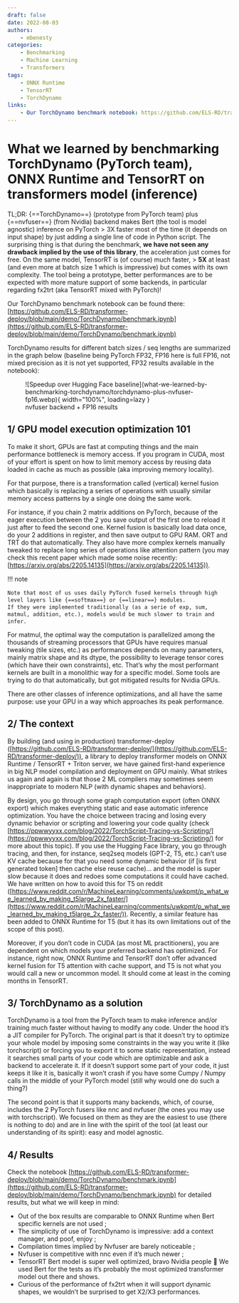 ```yaml
---
draft: false
date: 2022-08-03
authors:
    - mbenesty
categories:
    - Benchmarking
    - Machine Learning
    - Transformers 
tags:
    - ONNX Runtime
    - TensorRT
    - TorchDynamo
links:
    - Our TorchDynamo benchmark notebook: https://github.com/ELS-RD/transformer-deploy/blob/main/demo/TorchDynamo/benchmark.ipynb
---
```


# What we learned by benchmarking TorchDynamo (PyTorch team), ONNX Runtime and TensorRT on transformers model (inference)

TL;DR: {==TorchDynamo==} (prototype from PyTorch team) plus {==nvfuser==} (from Nvidia) backend makes Bert (the tool is model agnostic) 
inference on PyTorch > 3X faster most of the time (it depends on input shape) by just adding a single line of code in Python script. 
The surprising thing is that during the benchmark, **we have not seen any drawback implied by the use of this library**, the acceleration just comes for free. 
On the same model, TensorRT is (of course) much faster, > **5X** at least (and even more at batch size 1 which is impressive) but comes with its own complexity. 
The tool being a prototype, better performances are to be expected with more mature support of some backends, in particular regarding fx2trt (aka TensorRT mixed with PyTorch)!

<!-- more -->

Our TorchDynamo benchmark notebook can be found there: 
[https://github.com/ELS-RD/transformer-deploy/blob/main/demo/TorchDynamo/benchmark.ipynb](https://github.com/ELS-RD/transformer-deploy/blob/main/demo/TorchDynamo/benchmark.ipynb)

TorchDynamo results for different batch sizes / seq lengths are summarized in the graph below (baseline being PyTorch FP32, 
FP16 here is full FP16, not mixed precision as it is not yet supported, FP32 results available in the notebook):

<figure markdown>
  ![Speedup over Hugging Face baseline](what-we-learned-by-benchmarking-torchdynamo/torchdynamo-plus-nvfuser-fp16.webp){ width="100%", loading=lazy }
  <figcaption>nvfuser backend + FP16 results</figcaption>
</figure>

## 1/ GPU model execution optimization 101

To make it short, GPUs are fast at computing things and the main performance bottleneck is memory access. 
If you program in CUDA, most of your effort is spent on how to limit memory access by reusing data loaded in cache as much as possible (aka improving memory locality).

For that purpose, there is a transformation called (vertical) kernel fusion which basically is replacing a series of operations 
with usually similar memory access patterns by a single one doing the same work.

For instance, if you chain 2 matrix additions on PyTorch, because of the eager execution between the 2 you save output of the first one to reload it just after to feed the second one. 
Kernel fusion is basically load data once, do your 2 additions in register, and then save output to GPU RAM. ORT and TRT do that automatically. 
They also have more complex kernels manually tweaked to replace long series of operations like attention pattern (you may check this recent paper which made some noise recently:
[https://arxiv.org/abs/2205.14135](https://arxiv.org/abs/2205.14135)).

!!! note

    Note that most of us uses daily PyTorch fused kernels through high level layers like {==softmax==} or {==linear==} modules. 
    If they were implemented traditionally (as a serie of exp, sum, matmul, addition, etc.), models would be much slower to train and infer.

For matmul, the optimal way the computation is parallelized among the thousands of streaming processors that GPUs have requires manual tweaking (tile sizes, etc.) 
as performances depends on many parameters, mainly matrix shape and its dtype, the possibility to leverage tensor cores (which have their own constraints), etc. 
That’s why the most performant kernels are built in a monolithic way for a specific model. Some tools are trying to do that automatically, but got mitigated results for Nvidia GPUs.

There are other classes of inference optimizations, and all have the same purpose: use your GPU in a way which approaches its peak performance.

## 2/ The context

By building (and using in production) transformer-deploy ([https://github.com/ELS-RD/transformer-deploy/](https://github.com/ELS-RD/transformer-deploy/)), 
a library to deploy transformer models on ONNX Runtime / TensorRT + Triton server, we have gained first-hand experience in big NLP model compilation and deployment on GPU mainly. 
What strikes us again and again is that those 2 ML compilers may sometimes seem inappropriate to modern NLP (with dynamic shapes and behaviors).

By design, you go through some graph computation export (often ONNX export) which makes everything static and ease automatic inference optimization. 
You have the choice between tracing and losing every dynamic behavior or scripting and lowering your code quality 
(check [https://ppwwyyxx.com/blog/2022/TorchScript-Tracing-vs-Scripting/](https://ppwwyyxx.com/blog/2022/TorchScript-Tracing-vs-Scripting/) for more about this topic). 
If you use the Hugging Face library, you go through tracing, and then, for instance, seq2seq models (GPT-2, T5, etc.) 
can’t use KV cache because for that you need some dynamic behavior (if [is first generated token] then cache else reuse cache)… 
and the model is super slow because it does and redoes some computations it could have cached. 
We have written on how to avoid this for T5 on reddit ([https://www.reddit.com/r/MachineLearning/comments/uwkpmt/p_what_we_learned_by_making_t5large_2x_faster/](https://www.reddit.com/r/MachineLearning/comments/uwkpmt/p_what_we_learned_by_making_t5large_2x_faster/)). 
Recently, a similar feature has been added to ONNX Runtime for T5 (but it has its own limitations out of the scope of this post).

Moreover, if you don’t code in CUDA (as most ML practitioners), you are dependent on which models your preferred backend has optimized. 
For instance, right now, ONNX Runtime and TensorRT don’t offer advanced kernel fusion for T5 attention with cache support, and T5 is not what you would call a new or uncommon model. 
It should come at least in the coming months in TensorRT.

## 3/ TorchDynamo as a solution

TorchDynamo is a tool from the PyTorch team to make inference and/or training much faster without having to modify any code. 
Under the hood it’s a JIT compiler for PyTorch. The original part is that it doesn’t try to optimize your whole model 
by imposing some constraints in the way you write it (like torchscript) or forcing you to export it to some static representation, 
instead it searches small parts of your code which are optimizable and ask a backend to accelerate it. 
If it doesn’t support some part of your code, it just keeps it like it is, 
basically it won’t crash if you have some Cumpy / Numpy calls in the middle of your PyTorch model (still why would one do such a thing?)

The second point is that it supports many backends, which, of course, includes the 2 PyTorch fusers like nnc and nvfuser (the ones you may use with torchscript). 
We focused on them as they are the easiest to use (there is nothing to do) and are in line with the spirit of the tool (at least our understanding of its spirit): easy and model agnostic.

## 4/ Results

Check the notebook [https://github.com/ELS-RD/transformer-deploy/blob/main/demo/TorchDynamo/benchmark.ipynb](https://github.com/ELS-RD/transformer-deploy/blob/main/demo/TorchDynamo/benchmark.ipynb) 
for detailed results, but what we will keep in mind:

- Out of the box results are comparable to ONNX Runtime when Bert specific kernels are not used ;
- The simplicity of use of TorchDynamo is impressive: add a context manager, and poof, enjoy ;
- Compilation times implied by Nvfuser are barely noticeable ;
- Nvfuser is competitive with nnc even if it’s much newer ;
- TensorRT Bert model is super well optimized, bravo Nvidia people 👏 We used Bert for the tests as it’s probably the most optimized transformer model out there and shows.
- Curious of the performance of fx2trt when it will support dynamic shapes, we wouldn’t be surprised to get X2/X3 performances.